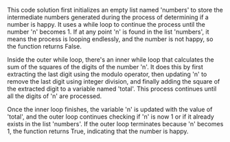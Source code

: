 This code solution first initializes an empty list named 'numbers' to store the intermediate numbers generated during the process of determining if a number is happy. It uses a while loop to continue the process until the number 'n' becomes 1. If at any point 'n' is found in the list 'numbers', it means the process is looping endlessly, and the number is not happy, so the function returns False.

Inside the outer while loop, there's an inner while loop that calculates the sum of the squares of the digits of the number 'n'. It does this by first extracting the last digit using the modulo operator, then updating 'n' to remove the last digit using integer division, and finally adding the square of the extracted digit to a variable named 'total'. This process continues until all the digits of 'n' are processed.

Once the inner loop finishes, the variable 'n' is updated with the value of 'total', and the outer loop continues checking if 'n' is now 1 or if it already exists in the list 'numbers'. If the outer loop terminates because 'n' becomes 1, the function returns True, indicating that the number is happy.